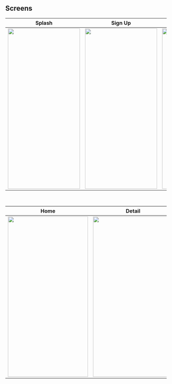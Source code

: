 
## Screens
| Splash | Sign Up | Sign In |
| ------ | ---- | ------ |
|<img src="https://user-images.githubusercontent.com/88515816/195929551-03137616-c871-4436-9a43-a1f906b85dae.mp4" width="225" height="500"/>|<img src="https://user-images.githubusercontent.com/88515816/195928782-27136603-df53-404f-8ea7-4750eeba141d.jpg" width="225" height="500"/>|<img src="https://user-images.githubusercontent.com/88515816/195928807-9b4fbb8d-8156-4078-8f5b-c1187fb0d9de.jpg" width="225" height="500"/>|

</br>










| Home | Detail |  Favorite |
| ----- | ------------ | ------------ |
|<img src="https://user-images.githubusercontent.com/88515816/176203172-6e667229-31be-4fd2-9eb4-c7a78bbb8d57.jpg" width="250" height="500"/>|<img src="https://user-images.githubusercontent.com/88515816/176203189-fcc75e79-da50-4250-9ae4-37f40d2f958e.jpg" width="250" height="500"/>|<img src="https://user-images.githubusercontent.com/88515816/176203200-351f1bad-8d6e-49e6-b339-513269012008.jpg" width="250" height="500"/>|



